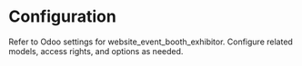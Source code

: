 # Configuration

Refer to Odoo settings for website_event_booth_exhibitor. Configure related models, access rights, and options as needed.
